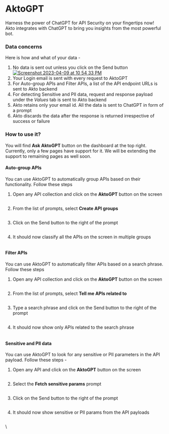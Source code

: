 # AktoGPT

Harness the power of ChatGPT for API Security on your fingertips now! Akto integrates with ChatGPT to bring you insights from the most powerful bot.

### Data concerns

Here is how and what of your data -

1. No data is sent out unless you click on the Send button [![Screenshot 2023-04-09 at 10 54 33 PM](https://user-images.githubusercontent.com/91221068/230789406-c1e898ab-52e1-45b2-b3b8-d4810e6d78ae.png)](https://user-images.githubusercontent.com/91221068/230789406-c1e898ab-52e1-45b2-b3b8-d4810e6d78ae.png)
2. Your Login email is sent with every request to AktoGPT
3. For Auto-group APIs and Filter APIs, a list of the API endpoint URLs is sent to Akto backend
4. For detecting Sensitive and PII data, request and response payload under the _Values_ tab is sent to Akto backend
5. Akto retains only your email id. All the data is sent to ChatGPT in form of a prompt
6. Akto discards the data after the response is returned irrespective of success or failure

### How to use it?

You will find **Ask AktoGPT** button on the dashboard at the top right. Currently, only a few pages have support for it. We will be extending the support to remaining pages as well soon.

#### Auto-group APIs

You can use AktoGPT to automatically group APIs based on their functionality. Follow these steps

1.  Open any API collection and click on the **AktoGPT** button on the screen&#x20;

    <figure><img src="https://user-images.githubusercontent.com/91221068/230788491-239a8200-fb3b-4392-ad3f-2bb4dcd76bab.png" alt=""><figcaption></figcaption></figure>
2.  From the list of prompts, select **Create API groups**&#x20;

    <figure><img src="https://user-images.githubusercontent.com/91221068/230788500-ef8f768d-7c5d-4284-96c4-d0148dfd457f.png" alt=""><figcaption></figcaption></figure>
3.  Click on the Send button to the right of the prompt&#x20;

    <figure><img src="https://user-images.githubusercontent.com/91221068/230788506-2333edbc-2319-4f7a-a338-85d10d99cfdb.png" alt=""><figcaption></figcaption></figure>
4.  It should now classify all the APIs on the screen in multiple groups&#x20;

    <figure><img src="https://user-images.githubusercontent.com/91221068/230788537-8f50238f-1d42-46e0-b6a2-782201495ae0.png" alt=""><figcaption></figcaption></figure>

#### Filter APIs

You can use AktoGPT to automatically filter APIs based on a search phrase. Follow these steps

1.  Open any API collection and click on the **AktoGPT** button on the screen&#x20;

    <figure><img src="https://user-images.githubusercontent.com/91221068/230788491-239a8200-fb3b-4392-ad3f-2bb4dcd76bab.png" alt=""><figcaption></figcaption></figure>
2.  From the list of prompts, select **Tell me APIs related to**&#x20;

    <figure><img src="https://user-images.githubusercontent.com/91221068/230788923-a947dbb5-b758-47df-898b-9eb117c86ae3.png" alt=""><figcaption></figcaption></figure>
3.  Type a search phrase and click on the Send button to the right of the prompt&#x20;

    <figure><img src="https://user-images.githubusercontent.com/91221068/230788833-00aa65e2-2d4a-4124-bad0-0643c65ceb3d.png" alt=""><figcaption></figcaption></figure>
4.  It should now show only APIs related to the search phrase&#x20;

    <figure><img src="https://user-images.githubusercontent.com/91221068/230788838-577f53fa-aa04-41a1-a5d8-c09116139bd4.png" alt=""><figcaption></figcaption></figure>

#### Sensitive and PII data

You can use AktoGPT to look for any sensitive or PII parameters in the API payload. Follow these steps -

1.  Open any API and click on the **AktoGPT** button on the screen

    <figure><img src="https://user-images.githubusercontent.com/91221068/230789179-8f0ef41b-d653-4fcf-8d52-016fdec2c71b.png" alt=""><figcaption></figcaption></figure>
2.  Select the **Fetch sensitive params** prompt

    <figure><img src="https://user-images.githubusercontent.com/91221068/230789205-5861ce8c-d5e0-4a97-970a-2a3b778eac5a.png" alt=""><figcaption></figcaption></figure>
3.  Click on the Send button to the right of the prompt

    <figure><img src="https://user-images.githubusercontent.com/91221068/230789215-567e4a5b-52b9-4b07-85b6-196713b0de50.png" alt=""><figcaption></figcaption></figure>
4.  It should now show sensitive or PII params from the API payloads

    <figure><img src="https://user-images.githubusercontent.com/91221068/230789223-b5505cdb-1583-484e-aa93-00d4481ae302.png" alt=""><figcaption></figcaption></figure>

\
